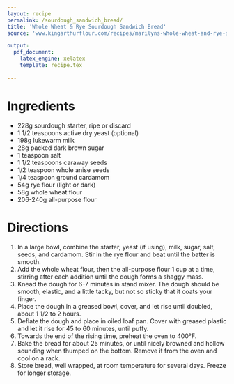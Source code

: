 ```yaml
---
layout: recipe
permalink: /sourdough_sandwich_bread/
title: 'Whole Wheat & Rye Sourdough Sandwich Bread'
source: 'www.kingarthurflour.com/recipes/marilyns-whole-wheat-and-rye-sourdough-bread-recipe'

output: 
  pdf_document:
    latex_engine: xelatex
    template: recipe.tex
    
---
```


# Ingredients

- 228g sourdough starter, ripe or discard
- 1 1/2 teaspoons active dry yeast (optional)
- 198g lukewarm milk
- 28g packed dark brown sugar
- 1 teaspoon salt
- 1 1/2 teaspoons caraway seeds
- 1/2 teaspoon whole anise seeds
- 1/4 teaspoon ground cardamom
- 54g rye flour (light or dark)
- 58g whole wheat flour
- 206-240g all-purpose flour

# Directions

1. In a large bowl, combine the starter, yeast (if using), milk, sugar, salt, seeds, and cardamom. Stir in the rye flour and beat until the batter is smooth.
2. Add the whole wheat flour, then the all-purpose flour 1 cup at a time, stirring after each addition until the dough forms a shaggy mass.
3. Knead the dough for 6-7 minutes in stand mixer. The dough should be smooth, elastic, and a little tacky, but not so sticky that it coats your finger. 
4. Place the dough in a greased bowl, cover, and let rise until doubled, about 1 1/2 to 2 hours.
5. Deflate the dough and place in oiled loaf pan. Cover with greased plastic and let it rise for 45 to 60 minutes, until puffy.
6. Towards the end of the rising time, preheat the oven to 400°F.
7. Bake the bread for about 25 minutes, or until nicely browned and hollow sounding when thumped on the bottom. Remove it from the oven and cool on a rack.
8. Store bread, well wrapped, at room temperature for several days. Freeze for longer storage.